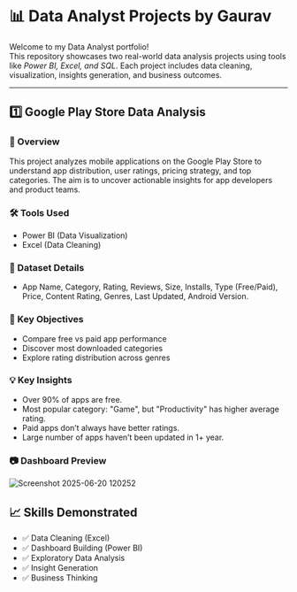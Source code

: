# 📊 Data Analyst Projects by Gaurav

Welcome to my Data Analyst portfolio!  
This repository showcases two real-world data analysis projects using tools like *Power BI, Excel, and SQL*. Each project includes data cleaning, visualization, insights generation, and business outcomes.

---

## 1️⃣ Google Play Store Data Analysis

### 📌 Overview
This project analyzes mobile applications on the Google Play Store to understand app distribution, user ratings, pricing strategy, and top categories. The aim is to uncover actionable insights for app developers and product teams.

### 🛠 Tools Used
- Power BI (Data Visualization)
- Excel (Data Cleaning)

### 📂 Dataset Details
- App Name, Category, Rating, Reviews, Size, Installs, Type (Free/Paid), Price, Content Rating, Genres, Last Updated, Android Version.

### 🎯 Key Objectives
- Compare free vs paid app performance
- Discover most downloaded categories
- Explore rating distribution across genres

### 💡 Key Insights
- Over 90% of apps are free.
- Most popular category: "Game", but "Productivity" has higher average rating.
- Paid apps don’t always have better ratings.
- Large number of apps haven’t been updated in 1+ year.

### 📷 Dashboard Preview
![Screenshot 2025-06-20 120252](https://github.com/user-attachments/assets/f437e149-0f3f-4efc-bec7-608e82a259a9)


## 📈 Skills Demonstrated

- ✅ Data Cleaning (Excel)
- ✅ Dashboard Building (Power BI)
- ✅ Exploratory Data Analysis
- ✅ Insight Generation
- ✅ Business Thinking
